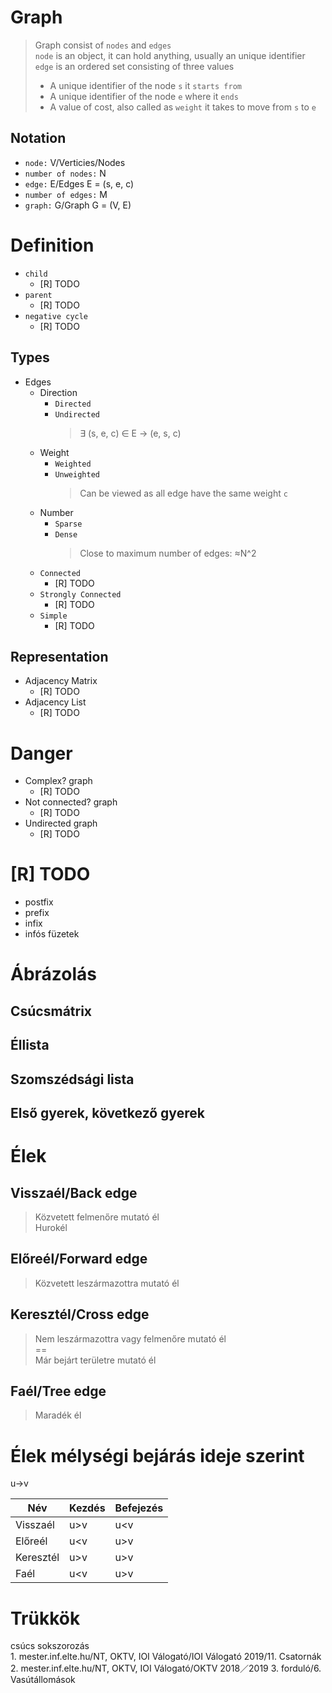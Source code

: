 # Graph
> Graph consist of `nodes` and `edges`  
> `node` is an object, it can hold anything, usually an unique identifier  
> `edge` is an ordered set consisting of three values  
> - A unique identifier of the node `s` it `starts from`
> - A unique identifier of the node `e` where it `ends`  
> - A value of cost, also called as `weight` it takes to move from `s` to `e`  

## Notation
- `node:` V/Verticies/Nodes
- `number of nodes:` N
- `edge:` E/Edges E = (s, e, c)
- `number of edges:` M
- `graph:` G/Graph G = (V, E)

# Definition
- `child`
	- [R] TODO
- `parent`
	- [R] TODO
- `negative cycle`
	- [R] TODO

## Types
- Edges
	- Direction
		- `Directed`
		- `Undirected`
			> ∃ (s, e, c) ∈ E → (e, s, c)
	- Weight
		- `Weighted`
		- `Unweighted`
			> Can be viewed as all edge have the same weight `c`
	- Number
		- `Sparse`
		- `Dense`
			> Close to maximum number of edges: ≈N^2
	- `Connected`
		- [R] TODO
	- `Strongly Connected`
		- [R] TODO
	- `Simple`
		- [R] TODO

## Representation
- Adjacency Matrix
	- [R] TODO
- Adjacency List
	- [R] TODO

# Danger
- Complex? graph
	- [R] TODO
- Not connected? graph
	- [R] TODO
- Undirected graph
	- [R] TODO

# [R] TODO
- postfix
- prefix
- infix
- infós füzetek

# Ábrázolás
## Csúcsmátrix
## Éllista
## Szomszédsági lista
## Első gyerek, következő gyerek
# Élek
## Visszaél/Back edge
> Közvetett felmenőre mutató él  
> Hurokél  
## Előreél/Forward edge
> Közvetett leszármazottra mutató él
## Keresztél/Cross edge
> Nem leszármazottra vagy felmenőre mutató él  
> \==  
> Már bejárt területre mutató él
## Faél/Tree edge
> Maradék él

# Élek mélységi bejárás ideje szerint  
u->v

| Név       | Kezdés | Befejezés |
|-----------|--------|-----------|
| Visszaél  | u>v    | u<v       |
| Előreél   | u<v    | u>v       |
| Keresztél | u>v    | u>v       |
| Faél      | u<v    | u>v       |

# Trükkök
csúcs sokszorozás  
	1. mester.inf.elte.hu/NT, OKTV, IOI Válogató/IOI Válogató 2019/11. Csatornák  
	2. mester.inf.elte.hu/NT, OKTV, IOI Válogató/OKTV 2018／2019 3. forduló/6. Vasútállomások